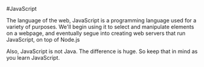 #JavaScript

The language of the web, JavaScript is a programming language used for a variety of purposes. We'll begin using it to select and manipulate elements on a webpage, and eventually segue into creating web servers that run JavaScript, on top of Node.js

Also, JavaScript is not Java. The difference is huge. So keep that in mind as you learn JavaScript.
